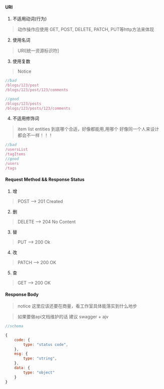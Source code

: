 #### URI
1. 不适用动词(行为)
> 动作操作应使用 GET, POST, DELETE, PATCH, PUT等http方法来体现

2. 使用名词
> URI[统一资源标识符]

3. 使用复数
> Notice

```javascript
//bad
/blogs/123/post
/blogs/123/post/123/comments

//good
/blogs/123/posts
/blogs/123/posts/123/comments
```

4. 不适用修饰词
> item  list entities  到底哪个合适，好像都能用,用哪个 好像同一个人来设计都会不一样！！！
```javascript
//bad
/usersList
/tagItems
//good
/users
/tags
```

#### Request Method && Response Status

1. 增
> POST  -->  201 Created

2. 删
> DELETE  -->  204 No Content

3. 替
> PUT  -->  200 Ok

4. 改
> PATCH  -->  200 OK

5. 查
> GET  -->  200 OK

#### Response Body 

> notice  这里应该还要在商量，看工作室具体能落实到什么地步

> 如果要做api文档维护的话  建议 swagger + ajv

```javascript
//schema

{
    code: {
        type: "status code",
    },
    msg: {
        type: "string",
    },
    data: {
        type: "object"
    }
}
